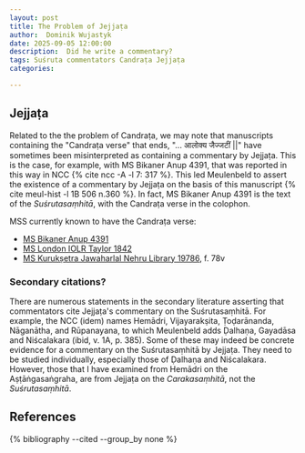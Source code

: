 ```yaml
---
layout: post
title: The Problem of Jejjaṭa
author:  Dominik Wujastyk
date: 2025-09-05 12:00:00
description:  Did he write a commentary?
tags: Suśruta commentators Candraṭa Jejjaṭa
categories: 

---
```


## Jejjaṭa

Related to the the problem of Candraṭa, we may note that manuscripts containing the "Candraṭa verse" that ends, "... आलोक्य जैज्जटीं ||" have sometimes been misinterpreted as containing a commentary by Jejjaṭa.  This is the case, for example, with MS Bikaner Anup 4391, that was reported in this way in NCC {% cite ncc -A -l 7: 317 %}.  This led Meulenbeld to assert the existence of a commentary by Jejjaṭa on the basis of this manuscript {% cite meul-hist -l 1B 506 n.360 %}.  In fact, MS Bikaner Anup 4391 is the text of the *Suśrutasaṃhitā*, with the Candraṭa verse in the colophon. 

MSS currently known to have the Candraṭa verse:

*  [MS Bikaner Anup 4391](https://panditproject.org/entity/108211/manuscript)
*  [MS London IOLR Taylor 1842](https://www.panditproject.org/entity/108178/manuscript)
*  [MS Kurukṣetra Jawaharlal Nehru Library 19786](https://www.panditproject.org/entity/113349/manuscript), f. 78v

### Secondary citations?

There are numerous statements in the secondary literature asserting that commentators cite Jejjaṭa's commentary on the Suśrutasaṃhitā.  For example, the NCC (idem) names Hemādri, Vijayarakṣita, Ṭoḍarānanda, Nāganātha, and Rūpanayana, to  which Meulenbeld adds Ḍalhaṇa, Gayadāsa and Niścalakara  (ibid, v. 1A, p. 385).  Some of these may indeed be concrete evidence for a commentary on the Suśrutasaṃhitā by Jejjaṭa.  They need to be studied individually, especially those of Ḍalhaṇa and Niścalakara.  However, those that I have examined from Hemādri on the Aṣṭāṅgasaṅgraha, are from Jejjaṭa on the *Carakasaṃhitā*, not the *Suśrutasaṃhitā*.  

## References

{% bibliography --cited  --group_by none  %}